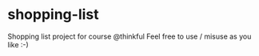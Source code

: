 shopping-list
=============

Shopping list project for course @thinkful
Feel free to use / misuse as you like :-)
